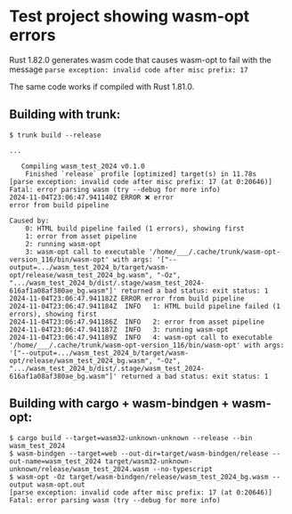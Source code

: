 # Test project showing wasm-opt errors

Rust 1.82.0 generates wasm code that causes wasm-opt to fail with the message
`parse exception: invalid code after misc prefix: 17`

The same code works if compiled with Rust 1.81.0.

## Building with trunk:

```plaintext
$ trunk build --release

...

   Compiling wasm_test_2024 v0.1.0
    Finished `release` profile [optimized] target(s) in 11.78s
[parse exception: invalid code after misc prefix: 17 (at 0:20646)]
Fatal: error parsing wasm (try --debug for more info)
2024-11-04T23:06:47.941140Z ERROR ❌ error
error from build pipeline

Caused by:
    0: HTML build pipeline failed (1 errors), showing first
    1: error from asset pipeline
    2: running wasm-opt
    3: wasm-opt call to executable '/home/___/.cache/trunk/wasm-opt-version_116/bin/wasm-opt' with args: '["--output=.../wasm_test_2024_b/target/wasm-opt/release/wasm_test_2024_bg.wasm", "-Oz", ".../wasm_test_2024_b/dist/.stage/wasm_test_2024-616af1a08af380ae_bg.wasm"]' returned a bad status: exit status: 1
2024-11-04T23:06:47.941182Z ERROR error from build pipeline
2024-11-04T23:06:47.941184Z  INFO   1: HTML build pipeline failed (1 errors), showing first
2024-11-04T23:06:47.941186Z  INFO   2: error from asset pipeline
2024-11-04T23:06:47.941187Z  INFO   3: running wasm-opt
2024-11-04T23:06:47.941189Z  INFO   4: wasm-opt call to executable '/home/___/.cache/trunk/wasm-opt-version_116/bin/wasm-opt' with args: '["--output=.../wasm_test_2024_b/target/wasm-opt/release/wasm_test_2024_bg.wasm", "-Oz", ".../wasm_test_2024_b/dist/.stage/wasm_test_2024-616af1a08af380ae_bg.wasm"]' returned a bad status: exit status: 1
```

## Building with cargo + wasm-bindgen + wasm-opt:

```plaintext
$ cargo build --target=wasm32-unknown-unknown --release --bin wasm_test_2024
$ wasm-bindgen --target=web --out-dir=target/wasm-bindgen/release --out-name=wasm_test_2024 target/wasm32-unknown-unknown/release/wasm_test_2024.wasm --no-typescript
$ wasm-opt -Oz target/wasm-bindgen/release/wasm_test_2024_bg.wasm --output wasm-opt.out
[parse exception: invalid code after misc prefix: 17 (at 0:20646)]
Fatal: error parsing wasm (try --debug for more info)
```
